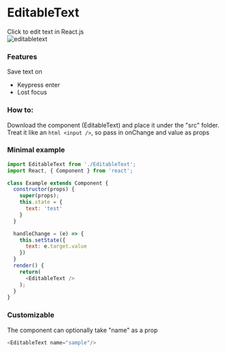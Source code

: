 # EditableText
Click to edit text in React.js  
![editabletext](https://user-images.githubusercontent.com/31367899/42241971-aab6ba82-7f0c-11e8-8f38-9197afac2cdf.gif)

### Features
Save text on
- Keypress enter
- Lost focus

### How to:
Download the component (EditableText) and place it under the "src" folder.  
Treat it like an ```html <input />```, so pass in onChange and value as props

### Minimal example

```javascript
import EditableText from './EditableText';
import React, { Component } from 'react';

class Example extends Component {
  constructor(props) {
    super(props);
    this.state = {
      text: 'test'
    }
  }

  handleChange = (e) => {
    this.setState({
      text: e.target.value
    })
  }
  render() {
    return(
      <EditableText />
    );
  }
}
```

### Customizable
The component can optionally take "name" as a prop
```javascript
<EditableText name="sample"/>
```
